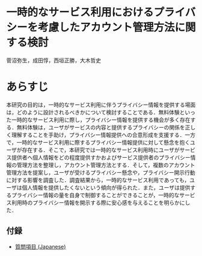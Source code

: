 # 一時的なサービス利用におけるプライバシーを考慮したアカウント管理方法に関する検討
菅沼弥生，成田惇，西垣正勝，大木哲史

# あらすじ
本研究の目的は，一時的なサービス利用に伴うプライバシー情報を提供する場面は，どのように設計されるべきかについて検討することである．無料体験といった一時的なサービス利用に際し，プライバシー情報を提供する機会が多く存在する．無料体験は，ユーザがサービスの内容と提供するプライバシーの関係を正しく理解することを手助け，プライバシー情報提供への合意形成を支援する．一方で，一時的なサービス利用に際するプライバシー情報提供に対して懸念を抱くユーザが存在する．そこで，本研究では一時的なサービス利用時にユーザがサービス提供者へ個人情報をどの程度提供すかおよびサービス提供者のプライバシー情報の管理方法を整理し，アカウント管理方法とする．そして，複数のアカウント管理方法を提案し，ユーザが受けるプライバシー懸念や，プライバシー開示行動に対する影響を調査した．調査結果から，一時的なサービス利用であっても，ユーザは個人情報を提供したくないという傾向が得られた．また，ユーザは提供するプライバシー情報の量を自身で制御することができることが，一時的なサービス利用時のプライバシー情報を開示する際に安心感を与えることを明らかにした．

## 付録
- [質問項目 (Japanese)](./ja/)
